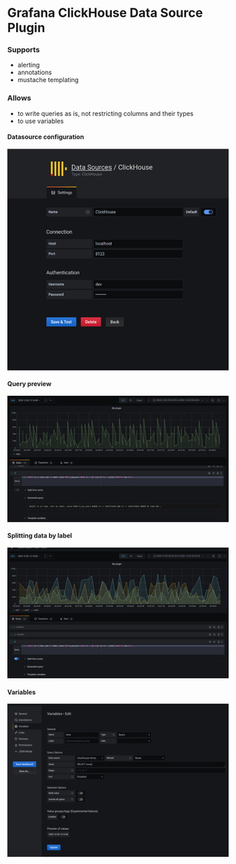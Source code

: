 # Grafana ClickHouse Data Source Plugin

### Supports
* alerting
* annotations
* mustache templating

### Allows
* to write queries as is, not restricting columns and their types 
* to use variables


#### Datasource configuration
![alt text](./img/config.png "Configuration")

#### Query preview
![alt text](./img/query-gen.png "Preview")

#### Splitting data by label
![alt text](./img/split.png "Split")

#### Variables
![alt text](./img/variables.png "Variables")
